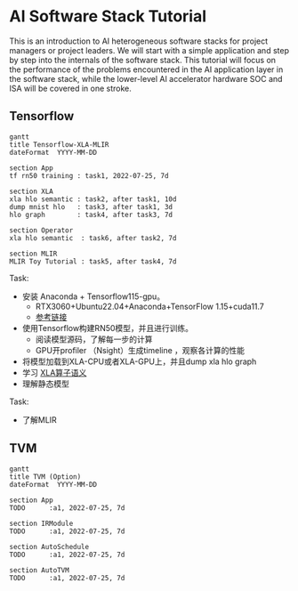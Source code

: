 # AI Software Stack Tutorial

This is an introduction to AI heterogeneous software stacks for project managers or project leaders. We will start with a simple application and step by step into the internals of the software stack. This tutorial will focus on the performance of the problems encountered in the AI application layer in the software stack, while the lower-level AI accelerator hardware SOC and ISA will be covered in one stroke.

## Tensorflow

```mermaid
gantt
title Tensorflow-XLA-MLIR
dateFormat  YYYY-MM-DD

section App
tf rn50 training : task1, 2022-07-25, 7d

section XLA
xla hlo semantic : task2, after task1, 10d
dump mnist hlo   : task3, after task1, 3d
hlo graph        : task4, after task3, 7d

section Operator
xla hlo semantic  : task6, after task2, 7d

section MLIR
MLIR Toy Tutorial : task5, after task4, 7d

```

Task:

* 安装 Anaconda + Tensorflow115-gpu。
  * RTX3060+Ubuntu22.04+Anaconda+TensorFlow 1.15+cuda11.7
  * [参考链接](https://www.pugetsystems.com/labs/hpc/How-To-Install-TensorFlow-1-15-for-NVIDIA-RTX30-GPUs-without-docker-or-CUDA-install-2005/)
* 使用Tensorflow构建RN50模型，并且进行训练。
  * 阅读模型源码，了解每一步的计算
  * GPU开profiler （Nsight）生成timeline ，观察各计算的性能
* 将模型加载到XLA-CPU或者XLA-GPU上，并且dump xla hlo graph
* 学习 [XLA算子语义](https://www.tensorflow.org/xla/operation_semantics)
* 理解静态模型

Task:

* 了解MLIR

## TVM

```mermaid
gantt
title TVM (Option)
dateFormat  YYYY-MM-DD

section App
TODO      :a1, 2022-07-25, 7d

section IRModule
TODO      :a1, 2022-07-25, 7d

section AutoSchedule
TODO      :a1, 2022-07-25, 7d

section AutoTVM
TODO      :a1, 2022-07-25, 7d
```
